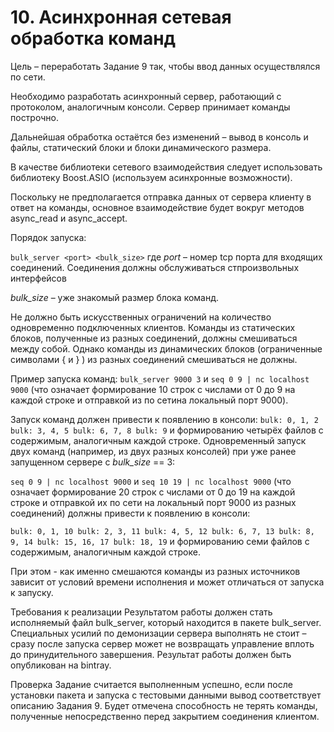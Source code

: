 # 10. Асинхронная сетевая обработка команд

Цель – переработать Задание 9 так, чтобы ввод данных осуществлялся по сети.

Необходимо разработать асинхронный сервер, работающий с протоколом, аналогичным консоли. Сервер принимает команды построчно.

Дальнейшая обработка остаётся без изменений – вывод в консоль и файлы, статический блоки и блоки динамического размера.

В качестве библиотеки сетевого взаимодействия следует использовать библиотеку Boost.ASIO (используем асинхронные возможности).

Поскольку не предполагается отправка данных от сервера клиенту в ответ на команды, основное взаимодействие будет вокруг методов async_read и async_accept.

Порядок запуска:

`bulk_server <port> <bulk_size>`
где
*port* – номер tcp порта для входящих соединений. Соединения должны обслуживаться стпроизвольных интерфейсов

*bulk_size* – уже знакомый размер блока команд.

Не должно быть искусственных ограничений на количество одновременно подключенных клиентов. Команды из статических блоков, полученные из разных соединений, должны смешиваться между собой. Однако команды из динамических блоков (ограниченные символами { и } ) из разных соединений смешиваться не должны.

Пример запуска команд:
`bulk_server 9000 3`
и
`seq 0 9 | nc localhost 9000`
(что означает формирование 10 строк с числами от 0 до 9 на каждой строке и отправкой из по сетина локальный порт 9000).

Запуск команд должен привести к появлению в консоли:
`bulk: 0, 1, 2
bulk: 3, 4, 5
bulk: 6, 7, 8
bulk: 9`
и формированию четырёх файлов с содержимым, аналогичным каждой строке.
Одновременный запуск двух команд (например, из двух разных консолей) при уже ранее запущенном сервере с *bulk_size* == 3:

`seq 0 9 | nc localhost 9000`
и
`seq 10 19 | nc localhost 9000`
(что означает формирование 20 строк с числами от 0 до 19 на каждой строке и отправкой их по сети на локальный порт 9000 из разных соединений) должны привести к появлению в консоли:

`bulk: 0, 1, 10
bulk: 2, 3, 11
bulk: 4, 5, 12
bulk: 6, 7, 13
bulk: 8, 9, 14
bulk: 15, 16, 17
bulk: 18, 19`
и формированию семи файлов с содержимым, аналогичным каждой строке.

При этом - как именно смешаются команды из разных источников зависит от условий времени исполнения и может отличаться от запуска к запуску.

Требования к реализации
Результатом работы должен стать исполняемый файл bulk_server, который находится в пакете bulk_server. Специальных усилий по демонизации сервера выполнять не стоит – сразу после запуска сервер может не возвращать управление вплоть до принудительного завершения. Результат работы должен быть опубликован на bintray.

Проверка
Задание считается выполненным успешно, если после установки пакета и запуска с тестовыми данными вывод соответствует описанию Задания 9. Будет отмечена способность не терять команды, полученные непосредственно перед закрытием соединения клиентом.
